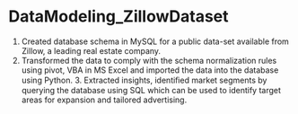 # DataModeling_ZillowDataset
1. Created database schema in MySQL for a public data-set available from Zillow, a leading real estate company. 
2. Transformed the data to comply with the schema normalization rules using pivot, VBA in MS Excel and imported the data into the database using Python. 3. Extracted insights, identiﬁed market segments by querying the database using SQL which can be used to identify target areas for expansion and tailored advertising.
